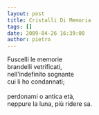 ```yaml
---
layout: post
title: Cristalli Di Memoria
tags: []
date: 2009-04-26 16:39:00
author: pietro
---
```

Fuscelli le memorie<br/>brandelli vetrificati,<br/>nell'indefinito sognante<br/>cui li ho condannati;<br/><br/>perdonami o antica età,<br/>neppure la luna, più ridere sa.
